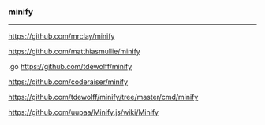 ### minify
---
https://github.com/mrclay/minify

https://github.com/matthiasmullie/minify

.go
https://github.com/tdewolff/minify

https://github.com/coderaiser/minify

https://github.com/tdewolff/minify/tree/master/cmd/minify

https://github.com/uupaa/Minify.js/wiki/Minify

```
```

```
```

```
```


